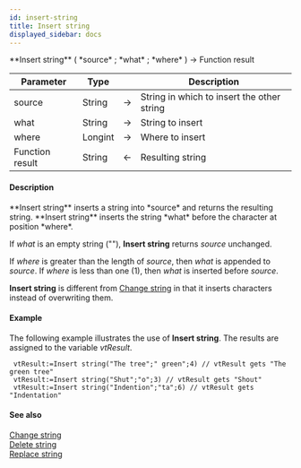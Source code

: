 ```yaml
---
id: insert-string
title: Insert string
displayed_sidebar: docs
---
```


<!--REF #_command_.Insert string.Syntax-->**Insert string** ( *source* ; *what* ; *where* ) -> Function result<!-- END REF-->
<!--REF #_command_.Insert string.Params-->
| Parameter | Type |  | Description |
| --- | --- | --- | --- |
| source | String | -> | String in which to insert the other string |
| what | String | -> | String to insert |
| where | Longint | -> | Where to insert |
| Function result | String | <- | Resulting string |

<!-- END REF-->

#### Description 

<!--REF #_command_.Insert string.Summary-->**Insert string** inserts a string into *source* and returns the resulting string.<!-- END REF--> **Insert string** inserts the string *what* before the character at position *where*.

If *what* is an empty string (""), **Insert string** returns *source* unchanged.

If *where* is greater than the length of *source*, then *what* is appended to *source*. If *where* is less than one (1), then *what* is inserted before *source*.

**Insert string** is different from [Change string](change-string.md) in that it inserts characters instead of overwriting them.

#### Example 

The following example illustrates the use of **Insert string**. The results are assigned to the variable *vtResult*.

```4d
 vtResult:=Insert string("The tree";" green";4) // vtResult gets "The green tree"
 vtResult:=Insert string("Shut";"o";3) // vtResult gets "Shout"
 vtResult:=Insert string("Indention";"ta";6) // vtResult gets "Indentation"
```

#### See also 

[Change string](change-string.md)  
[Delete string](delete-string.md)  
[Replace string](replace-string.md)  